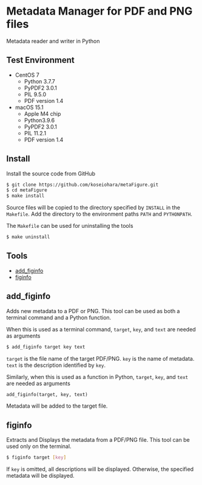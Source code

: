 # Metadata Manager for PDF and PNG files
Metadata reader and writer in Python  

## Test Environment
- CentOS 7
    - Python 3.7.7
    - PyPDF2 3.0.1
    - PIL 9.5.0
    - PDF version 1.4
- macOS 15.1
    - Apple M4 chip
    - Python3.9.6
    - PyPDF2 3.0.1
    - PIL 11.2.1
    - PDF version 1.4

## Install
Install the source code from GitHub
```sh
$ git clone https://github.com/koseiohara/metaFigure.git
$ cd metaFigure
$ make install
```
Source files will be copied to the directory specified by `INSTALL` in the `Makefile`.
Add the directory to the environment paths `PATH` and `PYTHONPATH`.  

The `Makefile` can be used for uninstalling the tools
```sh
$ make uninstall
```

## Tools
- [add_figinfo](#add)
- [figinfo](#figinfo)

## add_figinfo<a id="add"></a>
Adds new metadata to a PDF or PNG.
This tool can be used as both a terminal command and a Python function.  

When this is used as a terminal command, `target`, `key`, and `text` are needed as arguments
```sh
$ add_figinfo target key text
```
`target` is the file name of the target PDF/PNG.
`key` is the name of metadata.
`text` is the description identified by `key`.  

Similarly, when this is used as a function in Python, `target`, `key`, and `text` are needed as arguments
```python
add_figinfo(target, key, text)
```
Metadata will be added to the target file.

## figinfo<a id="figinfo"></a>
Extracts and Displays the metadata from a PDF/PNG file.
This tool can be used only on the terminal.
```sh
$ figinfo target [key]
```
If `key` is omitted, all descriptions will be displayed.
Otherwise, the specified metadata will be displayed.

